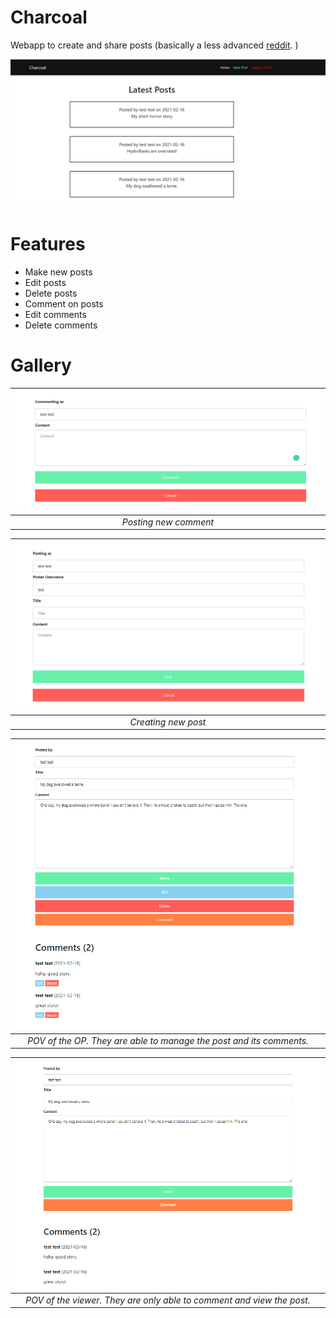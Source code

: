 # Charcoal

Webapp to create and share posts (basically a less advanced [reddit](https://www.reddit.com/). )

![](images/frontpage.png)

# Features
 - Make new posts
 - Edit posts
 - Delete posts
 - Comment on posts
 - Edit comments
 - Delete comments


# Gallery
|![](images/comment.png) | 
|:--:| 
| *Posting new comment* |

|![](images/newpost.png) | 
|:--:| 
| *Creating new post* |

|![](images/oppov.png) | 
|:--:| 
| *POV of the OP. They are able to manage the post and its comments.* |

|![](images/viewerpov.png) | 
|:--:| 
| *POV of the viewer. They are only able to comment and view the post.* |
